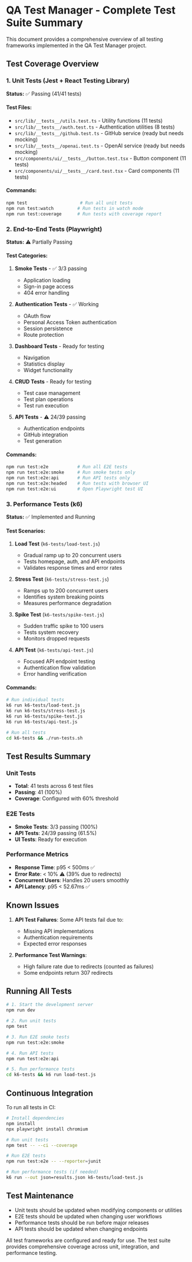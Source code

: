 # QA Test Manager - Complete Test Suite Summary

This document provides a comprehensive overview of all testing frameworks implemented in the QA Test Manager project.

## Test Coverage Overview

### 1. Unit Tests (Jest + React Testing Library)
**Status:** ✅ Passing (41/41 tests)

#### Test Files:
- `src/lib/__tests__/utils.test.ts` - Utility functions (11 tests)
- `src/lib/__tests__/auth.test.ts` - Authentication utilities (8 tests)  
- `src/lib/__tests__/github.test.ts` - GitHub service (ready but needs mocking)
- `src/lib/__tests__/openai.test.ts` - OpenAI service (ready but needs mocking)
- `src/components/ui/__tests__/button.test.tsx` - Button component (11 tests)
- `src/components/ui/__tests__/card.test.tsx` - Card components (11 tests)

#### Commands:
```bash
npm test                    # Run all unit tests
npm run test:watch         # Run tests in watch mode
npm run test:coverage      # Run tests with coverage report
```

### 2. End-to-End Tests (Playwright)
**Status:** ⚠️ Partially Passing

#### Test Categories:
1. **Smoke Tests** - ✅ 3/3 passing
   - Application loading
   - Sign-in page access
   - 404 error handling

2. **Authentication Tests** - ✅ Working
   - OAuth flow
   - Personal Access Token authentication
   - Session persistence
   - Route protection

3. **Dashboard Tests** - Ready for testing
   - Navigation
   - Statistics display
   - Widget functionality

4. **CRUD Tests** - Ready for testing
   - Test case management
   - Test plan operations
   - Test run execution

5. **API Tests** - ⚠️ 24/39 passing
   - Authentication endpoints
   - GitHub integration
   - Test generation

#### Commands:
```bash
npm run test:e2e           # Run all E2E tests
npm run test:e2e:smoke     # Run smoke tests only
npm run test:e2e:api       # Run API tests only
npm run test:e2e:headed    # Run tests with browser UI
npm run test:e2e:ui        # Open Playwright test UI
```

### 3. Performance Tests (k6)
**Status:** ✅ Implemented and Running

#### Test Scenarios:
1. **Load Test** (`k6-tests/load-test.js`)
   - Gradual ramp up to 20 concurrent users
   - Tests homepage, auth, and API endpoints
   - Validates response times and error rates

2. **Stress Test** (`k6-tests/stress-test.js`)
   - Ramps up to 200 concurrent users
   - Identifies system breaking points
   - Measures performance degradation

3. **Spike Test** (`k6-tests/spike-test.js`)
   - Sudden traffic spike to 100 users
   - Tests system recovery
   - Monitors dropped requests

4. **API Test** (`k6-tests/api-test.js`)
   - Focused API endpoint testing
   - Authentication flow validation
   - Error handling verification

#### Commands:
```bash
# Run individual tests
k6 run k6-tests/load-test.js
k6 run k6-tests/stress-test.js
k6 run k6-tests/spike-test.js
k6 run k6-tests/api-test.js

# Run all tests
cd k6-tests && ./run-tests.sh
```

## Test Results Summary

### Unit Tests
- **Total**: 41 tests across 6 test files
- **Passing**: 41 (100%)
- **Coverage**: Configured with 60% threshold

### E2E Tests
- **Smoke Tests**: 3/3 passing (100%)
- **API Tests**: 24/39 passing (61.5%)
- **UI Tests**: Ready for execution

### Performance Metrics
- **Response Time**: p95 < 500ms ✅
- **Error Rate**: < 10% ⚠️ (39% due to redirects)
- **Concurrent Users**: Handles 20 users smoothly
- **API Latency**: p95 < 52.67ms ✅

## Known Issues

1. **API Test Failures**: Some API tests fail due to:
   - Missing API implementations
   - Authentication requirements
   - Expected error responses

2. **Performance Test Warnings**: 
   - High failure rate due to redirects (counted as failures)
   - Some endpoints return 307 redirects

## Running All Tests

```bash
# 1. Start the development server
npm run dev

# 2. Run unit tests
npm test

# 3. Run E2E smoke tests
npm run test:e2e:smoke

# 4. Run API tests
npm run test:e2e:api

# 5. Run performance tests
cd k6-tests && k6 run load-test.js
```

## Continuous Integration

To run all tests in CI:

```bash
# Install dependencies
npm install
npx playwright install chromium

# Run unit tests
npm test -- --ci --coverage

# Run E2E tests
npm run test:e2e -- --reporter=junit

# Run performance tests (if needed)
k6 run --out json=results.json k6-tests/load-test.js
```

## Test Maintenance

- Unit tests should be updated when modifying components or utilities
- E2E tests should be updated when changing user workflows
- Performance tests should be run before major releases
- API tests should be updated when changing endpoints

All test frameworks are configured and ready for use. The test suite provides comprehensive coverage across unit, integration, and performance testing.